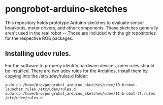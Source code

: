 # pongrobot-arduino-sketches

This repository holds prototype Arduino sketches to evaluate sensor breakouts, motor drivers, and other components. These sketches generally aren't used in the real robot -- Those are included with the git repositories for the respective ROS packages.

## Installing udev rules.

For the software to properly identify hardware devices, udev rules should be installed. There are two udev rules for the Arduinos. Install them by copying into the /etc/udev/rules.d folder:
```
sudo cp /home/bro/pongrobot_arduino_sketches/udev/10-brobot-launcher.rules /etc/udev/rules.d
sudo cp /home/bro/pongrobot_arduino_sketches/udev/11-brobot-tf.rules /etc/udev/rules.d
```
